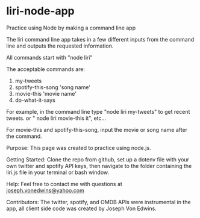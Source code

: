 # liri-node-app
Practice using Node by making a command line app

The liri command line app takes in a few different inputs from the command line and outputs 
the requested information.

All commands start with "node liri"

 The acceptable commands are:
1. my-tweets
2. spotify-this-song 'song name'
3. movie-this 'movie name'
4. do-what-it-says

For example, in the command line type "node liri my-tweets" to get recent tweets.
or " node liri movie-this it", etc...

For movie-this and spotify-this-song, input the movie or song name after the command. 

Purpose: This page was created to practice using node.js.

Getting Started: Clone the repo from github, set up a dotenv file with your own twitter and spotify API keys, then navigate to the folder containing the liri.js file in your terminal or bash window.

Help: Feel free to contact me with questions at joseph.vonedwins@yahoo.com

Contributors: The twitter, spotify, and OMDB APIs were instrumental in the app, all client side code was created by Joseph Von Edwins.
